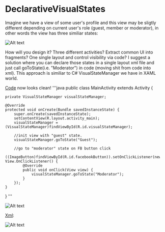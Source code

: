 DeclarativeVisualStates
=======================

Imagine we have a view of some user's profile and this view may be sligtly different depending on current user's role (guest, member or moderator), in other words the view has three similiar states:

![Alt text](http://habrastorage.org/files/c1b/99f/e6c/c1b99fe6c83244768637b0323c5b252b.png)

How will you design it? Three different activities? Extract common UI into fragments? One single layout and control visibility via code? I suggest a solution where you can declare those states in a single layout xml file and just call goToState(i.e. "Moderator") in code (moving shit from code into xml). This approach is similiar to C# VisualStateManager we have in XAML world.

[Code](https://github.com/EgorBo/DeclarativeVisualStates/blob/master/app/src/main/java/com/eb/vsm/app/MainActivity.java) now looks clean!
'''java
public class MainActivity extends Activity {

    private VisualStateManager visualStateManager;

    @Override
    protected void onCreate(Bundle savedInstanceState) {
        super.onCreate(savedInstanceState);
        setContentView(R.layout.activity_main);
        visualStateManager = (VisualStateManager)findViewById(R.id.visualStateManager);

        //init view with "guest" state.
        visualStateManager.goToState("Guest");

        //go to "moderator" state on FB button click
        ((ImageButton)findViewById(R.id.facebookButton)).setOnClickListener(new View.OnClickListener() {
            @Override
            public void onClick(View view) {
                visualStateManager.goToState("Moderator");
            }
        });
    }
}
'''

![Alt text](http://habrastorage.org/files/882/d0a/dc1/882d0adc184f4d45997476d1c22650ca.png)

[Xml](https://github.com/EgorBo/DeclarativeVisualStates/blob/master/app/src/main/res/layout/activity_main.xml):

![Alt text](http://habrastorage.org/files/1a3/e9a/ab0/1a3e9aab0f804e03bfe6e8186dd3e7e5.png)
